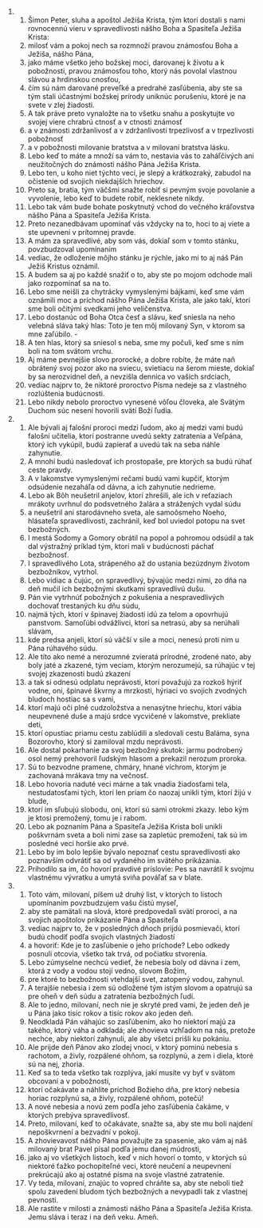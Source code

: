 <ol>
  <li>
    <ol>
      <li>Šimon Peter, sluha a apoštol Ježiša Krista, tým ktorí dostali s nami rovnocennú vieru v spravedlivosti nášho Boha a Spasiteľa Ježiša Krista:</li>
      <li>milosť vám a pokoj nech sa rozmnoží pravou známosťou Boha a Ježiša, nášho Pána,</li>
      <li>jako máme všetko jeho božskej moci, darovanej k životu a k pobožnosti, pravou známosťou toho, ktorý nás povolal vlastnou slávou a hrdinskou cnosťou,</li>
      <li>čím sú nám darované preveľké a predrahé zasľúbenia, aby ste sa tým stali účastnými božskej prírody uniknúc porušeniu, ktoré je na svete v zlej žiadosti.</li>
      <li>A tak práve preto vynaložte na to všetku snahu a poskytujte vo svojej viere chrabrú ctnosť a v ctnosti známosť</li>
      <li>a v známosti zdržanlivosť a v zdržanlivosti trpezlivosť a v trpezlivosti pobožnosť</li>
      <li>a v pobožnosti milovanie bratstva a v milovaní bratstva lásku.</li>
      <li>Lebo keď to máte a množí sa vám to, nestavia vás to zaháľčivých ani neužitočných do známosti nášho Pána Ježiša Krista.</li>
      <li>Lebo ten, u koho niet týchto vecí, je slepý a krátkozraký, zabudol na očistenie od svojich niekdajších hriechov.</li>
      <li>Preto sa, bratia, tým väčšmi snažte robiť si pevným svoje povolanie a vyvolenie, lebo keď to budete robiť, neklesnete nikdy.</li>
      <li>Lebo tak vám bude bohate poskytnutý vchod do večného kráľovstva nášho Pána a Spasiteľa Ježiša Krista.</li>
      <li>Preto nezanedbávam upomínať vás vždycky na to, hoci to aj viete a ste upevnení v prítomnej pravde.</li>
      <li>A mám za spravedlivé, aby som vás, dokiaľ som v tomto stánku, povzbudzoval upomínaním</li>
      <li>vediac, že odloženie môjho stánku je rýchle, jako mi to aj náš Pán Ježiš Kristus oznámil.</li>
      <li>A budem sa aj po každé snažiť o to, aby ste po mojom odchode mali jako rozpomínať sa na to.</li>
      <li>Lebo sme neišli za chytrácky vymyslenými bájkami, keď sme vám oznámili moc a príchod nášho Pána Ježiša Krista, ale jako takí, ktorí sme boli očitými svedkami jeho veličenstva.</li>
      <li>Lebo dostanúc od Boha Otca česť a slávu, keď sniesla na neho velebná sláva taký hlas: Toto je ten môj milovaný Syn, v ktorom sa mne zaľúbilo. -</li>
      <li>A ten hlas, ktorý sa sniesol s neba, sme my počuli, keď sme s ním boli na tom svätom vrchu.</li>
      <li>Aj máme pevnejšie slovo prorocké, a dobre robíte, že máte naň obrátený svoj pozor ako na sviecu, svietiacu na šerom mieste, dokiaľ by sa nerozvidnel deň, a nevzišla dennica vo vašich srdciach,</li>
      <li>vediac najprv to, že niktoré proroctvo Písma nedeje sa z vlastného rozlúštenia budúcnosti.</li>
      <li>Lebo nikdy nebolo proroctvo vynesené vôľou človeka, ale Svätým Duchom súc nesení hovorili svätí Boží ľudia.</li>
    </ol>
  </li>
  <li>
    <ol>
      <li>Ale bývali aj falošní proroci medzi ľudom, ako aj medzi vami budú falošní učitelia, ktorí postranne uvedú sekty zatratenia a Veľpána, ktorý ich vykúpil, budú zapierať a uvedú tak na seba náhle zahynutie.</li>
      <li>A mnohí budú nasledovať ich prostopaše, pre ktorých sa budú rúhať ceste pravdy.</li>
      <li>A v lakomstve vymyslenými rečami budú vami kupčiť, ktorým odsúdenie nezaháľa od dávna, a ich zahynutie nedrieme.</li>
      <li>Lebo ak Bôh neušetril anjelov, ktorí zhrešili, ale ich v reťaziach mrákoty uvrhnul do podsvetného žalára a strážených vydal súdu</li>
      <li>a neušetril ani starodávneho sveta, ale samoôsmeho Noeho, hlásateľa spravedlivosti, zachránil, keď bol uviedol potopu na svet bezbožných.</li>
      <li>I mestá Sodomy a Gomory obrátil na popol a pohromou odsúdil a tak dal výstražný príklad tým, ktorí mali v budúcnosti páchať bezbožnosť.</li>
      <li>I spravedlivého Lota, strápeného až do ustania bezúzdnym životom bezbožníkov, vytrhol.</li>
      <li>Lebo vidiac a čujúc, on spravedlivý, bývajúc medzi nimi, zo dňa na deň mučil ich bezbožnými skutkami spravedlivú dušu.</li>
      <li>Pán vie vytrhnúť pobožných z pokušenia a nespravedlivých dochovať trestaných ku dňu súdu,</li>
      <li>najmä tých, ktorí v špinavej žiadosti idú za telom a opovrhujú panstvom. Samoľúbi odvážlivci, ktorí sa netrasú, aby sa nerúhali slávam,</li>
      <li>kde predsa anjeli, ktorí sú väčší v sile a moci, nenesú proti nim u Pána rúhavého súdu.</li>
      <li>Ale títo ako nemé a nerozumné zvieratá prírodné, zrodené nato, aby boly jaté a zkazené, tým veciam, ktorým nerozumejú, sa rúhajúc v tej svojej zkazenosti budú zkazení</li>
      <li>a tak si odnesú odplatu neprávosti, ktorí považujú za rozkoš hýriť vodne, oni, špinavé škvrny a mrzkosti, hýriaci vo svojich zvodných bludoch hostiac sa s vami,</li>
      <li>ktorí majú oči plné cudzoložstva a nenasýtne hriechu, ktorí vábia neupevnené duše a majú srdce vycvičené v lakomstve, prekliate deti,</li>
      <li>ktorí opustiac priamu cestu zablúdili a sledovali cestu Baláma, syna Bozorovho, ktorý si zamiloval mzdu neprávosti.</li>
      <li>Ale dostal pokarhanie za svoj bezbožný skutok: jarmu podrobený osol nemý prehovoril ľudským hlasom a prekazil nerozum proroka.</li>
      <li>Sú to bezvodne pramene, chmáry, hnané víchrom, ktorým je zachovaná mrákava tmy na večnosť.</li>
      <li>Lebo hovoria naduté veci márne a tak vnadia žiadosťami tela, nestudatosťami tých, ktorí len priam čo naozaj unikli tým, ktorí žijú v blude,</li>
      <li>ktorí im sľubujú slobodu, oni, ktorí sú sami otrokmi zkazy. lebo kým je ktosi premožený, tomu je i rabom.</li>
      <li>Lebo ak poznaním Pána a Spasiteľa Ježiša Krista boli unikli poškvrnám sveta a boli nimi zase sa zapletúc premožení, tak sú im posledné veci horšie ako prvé.</li>
      <li>Lebo by im bolo lepšie bývalo nepoznať cestu spravedlivosti ako poznavším odvrátiť sa od vydaného im svätého prikázania.</li>
      <li>Prihodilo sa im, čo hovorí pravdivé príslovie: Pes sa navrátil k svojmu vlastnému vývratku a umytá sviňa pováľať sa v blate.</li>
    </ol>
  </li>
  <li>
    <ol>
      <li>Toto vám, milovaní, píšem už druhý list, v ktorých to listoch upomínaním povzbudzujem vašu čistú myseľ,</li>
      <li>aby ste pamätali na slová, ktoré predpovedali svätí proroci, a na svojich apoštolov prikázanie Pána a Spasiteľa</li>
      <li>vediac najprv to, že v posledných dňoch prijdú posmievači, ktorí budú chodiť podľa svojich vlastných žiadostí</li>
      <li>a hovoriť: Kde je to zasľúbenie o jeho príchode? Lebo odkedy posnuli otcovia, všetko tak trvá, od počiatku stvorenia.</li>
      <li>Lebo zúmyselne nechcú vedieť, že nebesia boly od dávna i zem, ktorá z vody a vodou stojí vedno, slovom Božím,</li>
      <li>pre ktoré to bezbožnosti vtehdajší svet, zatopený vodou, zahynul.</li>
      <li>A terajšie nebesia i zem sú odložené tým istým slovom a opatrujú sa pre oheň v deň súdu a zatratenia bezbožných ľudí.</li>
      <li>Ale to jedno, milovaní, nech nie je skryté pred vami, že jeden deň je u Pána jako tisíc rokov a tisíc rokov ako jeden deň.</li>
      <li>Neodkladá Pán váhajúc so zasľúbením, ako ho niektorí majú za takého, ktorý váha a odkladá; ale zhovieva vzhľadom na nás, pretože nechce, aby niektorí zahynuli, ale aby všetci prišli ku pokániu.</li>
      <li>Ale prijde deň Pánov ako zlodej vnoci, v ktorý pominú nebesia s rachotom, a živly, rozpálené ohňom, sa rozplynú, a zem i diela, ktoré sú na nej, zhoria.</li>
      <li>Keď sa to teda všetko tak rozplýva, jakí musíte vy byť v svätom obcovaní a v pobožnosti,</li>
      <li>ktorí očakávate a náhlite príchod Božieho dňa, pre ktorý nebesia horiac rozplynú sa, a živly, rozpálené ohňom, potečú!</li>
      <li>A nové nebesia a novú zem podľa jeho zasľúbenia čakáme, v ktorých prebýva spravedlivosť.</li>
      <li>Preto, milovaní, keď to očakávate, snažte sa, aby ste mu boli najdení nepoškvrnení a bezvadní v pokoji.</li>
      <li>A zhovievavosť nášho Pána považujte za spasenie, ako vám aj náš milovaný brat Pavel písal podľa jemu danej múdrosti,</li>
      <li>jako aj vo všetkých listoch, keď v nich hovorí o tomto, v ktorých sú niektoré ťažko pochopiteľné veci, ktoré neučení a neupevnení prekrúcajú ako aj ostatné písma na svoje vlastné zatratenie.</li>
      <li>Vy teda, milovaní, znajúc to vopred chráňte sa, aby ste neboli tiež spolu zavedení bludom tých bezbožných a nevypadli tak z vlastnej pevnosti.</li>
      <li>Ale rastite v milosti a známosti nášho Pána a Spasiteľa Ježiša Krista. Jemu sláva i teraz i na deň veku. Ameň.</li>
    </ol>
  </li>
</ol>